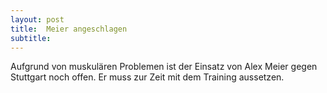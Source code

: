 ```yaml
---
layout: post
title:  Meier angeschlagen
subtitle:  
---
```


Aufgrund von muskulären Problemen ist der Einsatz von Alex Meier gegen Stuttgart noch offen. Er muss zur Zeit mit dem Training aussetzen.


